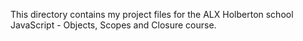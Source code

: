 This directory contains my project files for the ALX Holberton school JavaScript - Objects, Scopes and Closure course.